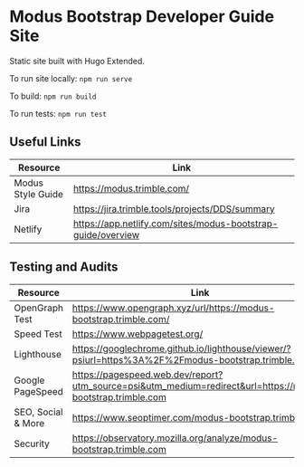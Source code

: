# Modus Bootstrap Developer Guide Site

Static site built with Hugo Extended.

To run site locally: `npm run serve`

To build: `npm run build`

To run tests: `npm run test`

## Useful Links

| Resource          | Link                                                         |
| ----------------- | ------------------------------------------------------------ |
| Modus Style Guide | https://modus.trimble.com/                                   |
| Jira              | https://jira.trimble.tools/projects/DDS/summary              |
| Netlify           | https://app.netlify.com/sites/modus-bootstrap-guide/overview |

## Testing and Audits

| Resource           | Link                                                                                                        |
| ------------------ | ----------------------------------------------------------------------------------------------------------- |
| OpenGraph Test     | https://www.opengraph.xyz/url/https://modus-bootstrap.trimble.com/                                          |
| Speed Test         | https://www.webpagetest.org/                                                                                |
| Lighthouse         | https://googlechrome.github.io/lighthouse/viewer/?psiurl=https%3A%2F%2Fmodus-bootstrap.trimble.com          |
| Google PageSpeed   | https://pagespeed.web.dev/report?utm_source=psi&utm_medium=redirect&url=https://modus-bootstrap.trimble.com |
| SEO, Social & More | https://www.seoptimer.com/modus-bootstrap.trimble.com                                                       |
| Security           | https://observatory.mozilla.org/analyze/modus-bootstrap.trimble.com                                         |
